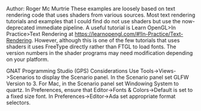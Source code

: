Author: Roger Mc Murtrie
These examples are loosely based on text rendering code that uses shaders from various sources.
Most text rendering tutorials and examples that I could find do not use shaders but use the now-deprecated immediate pipeline.
A useful tutorial is Learn OpenGL>In Practice>Text Rendering at https://learnopengl.com/#!In-Practice/Text-Rendering. However, although this is one of the few tutorials that uses shaders it uses FreeType directly rather than FTGL to load fonts.
The version numbers in the shader programs may need modification depending on your
platform.

GNAT Programming Studio (GPS) Considerations
Use Tools->Views->Scenarios to display the Scenario panel.
In the Scenario panel set GLFW Version to 3.
For Mac, in the Scenario panel set Windowing System to quartz.
In Preferences, ensure that Editor->Fonts & Colors->Default is set to a fixed size font.
In Preferences->Editor->Ada set appropriate format selectors.


